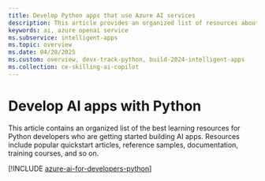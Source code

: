 ```yaml
---
title: Develop Python apps that use Azure AI services
description: This article provides an organized list of resources about Azure AI scenarios for Python developers, including documentation and code samples.
keywords: ai, azure openai service
ms.subservice: intelligent-apps
ms.topic: overview
ms.date: 04/28/2025
ms.custom: overview, devx-track-python, build-2024-intelligent-apps
ms.collection: ce-skilling-ai-copilot
---
```


# Develop AI apps with Python

This article contains an organized list of the best learning resources for Python developers who are getting started building AI apps. Resources include popular quickstart articles, reference samples, documentation, training courses, and so on.

[!INCLUDE [azure-ai-for-developers-python](../ai/includes/azure-ai-for-developers-python.md)]
